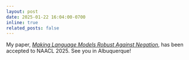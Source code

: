 ```yaml
---
layout: post
date: 2025-01-22 16:04:00-0700
inline: true
related_posts: false
---
```


My paper, [*Making Language Models Robust Against Negation*](), has been accepted to NAACL 2025. See you in Albuquerque! 